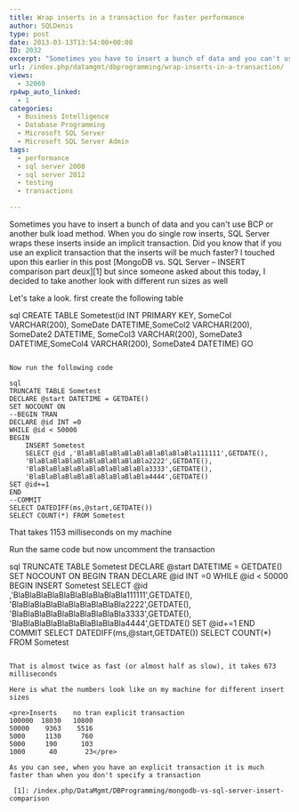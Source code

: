 ```yaml
---
title: Wrap inserts in a transaction for faster performance
author: SQLDenis
type: post
date: 2013-03-13T13:54:00+00:00
ID: 2032
excerpt: "Sometimes you have to insert a bunch of data and you can't use BCP or another bulk load method. When you do single row inserts, SQL Server wraps these inserts inside an implicit transaction. Did you know that if you use an explicit transaction that the&hellip;"
url: /index.php/datamgmt/dbprogramming/wrap-inserts-in-a-transaction/
views:
  - 32069
rp4wp_auto_linked:
  - 1
categories:
  - Business Intelligence
  - Database Programming
  - Microsoft SQL Server
  - Microsoft SQL Server Admin
tags:
  - performance
  - sql server 2008
  - sql server 2012
  - testing
  - transactions

---
```

Sometimes you have to insert a bunch of data and you can't use BCP or another bulk load method. When you do single row inserts, SQL Server wraps these inserts inside an implicit transaction. Did you know that if you use an explicit transaction that the inserts will be much faster? I touched upon this earlier in this post [MongoDB vs. SQL Server – INSERT comparison part deux][1] but since someone asked about this today, I decided to take another look with different run sizes as well

Let's take a look. first create the following table

sql
CREATE TABLE Sometest(id INT PRIMARY KEY, SomeCol VARCHAR(200), SomeDate DATETIME,SomeCol2 VARCHAR(200), SomeDate2 DATETIME,
SomeCol3 VARCHAR(200), SomeDate3 DATETIME,SomeCol4 VARCHAR(200), SomeDate4 DATETIME)
GO
```

Now run the following code

sql
TRUNCATE TABLE Sometest
DECLARE @start DATETIME = GETDATE()
SET NOCOUNT ON
--BEGIN TRAN
DECLARE @id INT =0
WHILE @id < 50000
BEGIN
	INSERT Sometest
	SELECT @id ,'BlaBlaBlaBlaBlaBlaBlaBlaBlaBla111111',GETDATE(),
	'BlaBlaBlaBlaBlaBlaBlaBlaBlaBla2222',GETDATE(),
	'BlaBlaBlaBlaBlaBlaBlaBlaBlaBla3333',GETDATE(),
	'BlaBlaBlaBlaBlaBlaBlaBlaBlaBla4444',GETDATE()
SET @id+=1
END
--COMMIT
SELECT DATEDIFF(ms,@start,GETDATE())
SELECT COUNT(*) FROM Sometest
```

That takes 1153 milliseconds on my machine

Run the same code but now uncomment the transaction

sql
TRUNCATE TABLE Sometest
DECLARE @start DATETIME = GETDATE()
SET NOCOUNT ON
BEGIN TRAN
DECLARE @id INT =0
WHILE @id < 50000
BEGIN
	INSERT Sometest
	SELECT @id ,'BlaBlaBlaBlaBlaBlaBlaBlaBlaBla111111',GETDATE(),
	'BlaBlaBlaBlaBlaBlaBlaBlaBlaBla2222',GETDATE(),
	'BlaBlaBlaBlaBlaBlaBlaBlaBlaBla3333',GETDATE(),
	'BlaBlaBlaBlaBlaBlaBlaBlaBlaBla4444',GETDATE()
SET @id+=1
END
COMMIT
SELECT DATEDIFF(ms,@start,GETDATE())
SELECT COUNT(*) FROM Sometest
```

That is almost twice as fast (or almost half as slow), it takes 673 milliseconds

Here is what the numbers look like on my machine for different insert sizes

<pre>Inserts	no tran	explicit transaction
100000  18030   10800
50000	 9363	 5516
5000	 1130	  760
5000	 190	  103
1000	  40       23</pre>

As you can see, when you have an explicit transaction it is much faster than when you don't specify a transaction

 [1]: /index.php/DataMgmt/DBProgramming/mongodb-vs-sql-server-insert-comparison